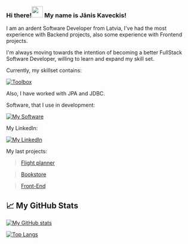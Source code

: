 ### Hi there!<img src="https://raw.githubusercontent.com/MartinHeinz/MartinHeinz/master/wave.gif" width="30px"> My name is Jānis Kaveckis!

I am an ardent Software Developer from Latvia, I've had the most experience with Backend projects, also some experience with Frontend projects.

I'm always moving towards the intention of becoming a better FullStack Software Developer, willing to learn and expand my skill set.

Currently, my skillset contains:

[![Toolbox](https://skillicons.dev/icons?i=java,spring,postgres,html,css,js,react,nextjs,nodejs,ts,nestjs,regex,hibernate,prisma,maven,gradle,git,gitlab,vercel&perline=6)](https://skillicons.dev)

Also, I have worked with JPA and JDBC.

Software, that I use in development:

[![My Software](https://skillicons.dev/icons?i=idea,vscode,docker,postman,powershell)](https://skillicons.dev)

My LinkedIn:

[![My LinkedIn](https://skillicons.dev/icons?i=linkedin)](https://www.linkedin.com/in/janiskaveckis/) 

My last projects:

> [Flight planner](https://github.com/probzyg/flight-planner)

> [Bookstore](https://github.com/probzyg/bookstore)

> [Front-End](https://github.com/probzyg/frontend) 

## &#x1f4c8; My GitHub Stats

[![My GitHub stats](https://github-readme-stats.vercel.app/api?username=probzyg&theme=dark)](https://github.com/probzyg/github-readme-stats)


[![Top Langs](https://github-readme-stats.vercel.app/api/top-langs/?username=probzyg&theme=dark)](https://github.com/probzyg/github-readme-stats)

